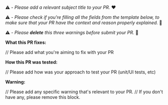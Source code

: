 :warning: _- Please add a relevant subject title to your PR._ :heart:

:warning: _- Please check if you're filling all the fields from the template below, to make sure that your PR have the context and reason properly explained._ 🙂

:warning: _- Please **delete** this three warnings before submit your PR._ :rocket:

**What this PR fixes:**

// Please add what you're aiming to fix with your PR

**How this PR was tested:**

// Please add how was your approach to test your PR (unit/UI tests, etc)

**Warning:**

// Please add any specific warning that's relevant to your PR.
// If you don't have any, please remove this block.
